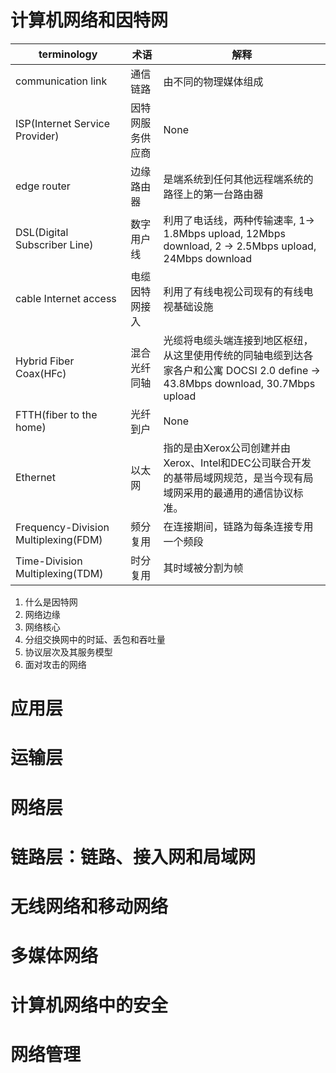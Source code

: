 # 计算机网络和因特网
terminology|术语|解释
------|-----|------
communication link|通信链路|由不同的物理媒体组成
ISP(Internet Service Provider)|因特网服务供应商|None
edge router|边缘路由器|是端系统到任何其他远程端系统的路径上的第一台路由器
DSL(Digital Subscriber Line)|数字用户线|利用了电话线，两种传输速率, 1-> 1.8Mbps upload, 12Mbps download, 2 -> 2.5Mbps upload, 24Mbps download
cable Internet access|电缆因特网接入|利用了有线电视公司现有的有线电视基础设施
Hybrid Fiber Coax(HFc)|混合光纤同轴|光缆将电缆头端连接到地区枢纽，从这里使用传统的同轴电缆到达各家各户和公寓 DOCSI 2.0 define -> 43.8Mbps download, 30.7Mbps upload
FTTH(fiber to the home)|光纤到户|None
Ethernet|以太网|指的是由Xerox公司创建并由Xerox、Intel和DEC公司联合开发的基带局域网规范，是当今现有局域网采用的最通用的通信协议标准。
Frequency-Division Multiplexing(FDM)|频分复用|在连接期间，链路为每条连接专用一个频段
Time-Division Multiplexing(TDM)|时分复用|其时域被分割为帧
1. 什么是因特网
2. 网络边缘
3. 网络核心
4. 分组交换网中的时延、丢包和吞吐量
5. 协议层次及其服务模型
6. 面对攻击的网络
# 应用层
# 运输层
# 网络层
# 链路层：链路、接入网和局域网
# 无线网络和移动网络
# 多媒体网络
# 计算机网络中的安全
# 网络管理
